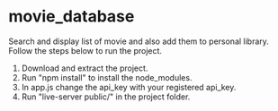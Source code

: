 # movie_database
Search and display list of movie and also add them to personal library.
Follow the steps below to run the project.
1. Download and extract the project.
2. Run "npm install" to install the node_modules.
3. In app.js change the api_key with your registered api_key.
4. Run "live-server public/" in the project folder.

